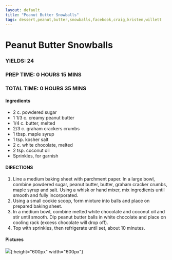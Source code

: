 ```yaml
---
layout: default
title: "Peanut Butter Snowballs"
tags: dessert,peanut,butter,snowballs,facebook,craig,kristen,willett
---
```

# Peanut Butter Snowballs

### YIELDS:  24
### PREP TIME:  0 HOURS 15 MINS
### TOTAL TIME:  0 HOURS 35 MINS

#### Ingredients
- 2 c. powdered sugar
- 1 1/3 c. creamy peanut butter
- 1/4 c. butter, melted
- 2/3 c. graham crackers crumbs
- 1 tbsp. maple syrup
- 1 tsp. kosher salt
- 2 c. white chocolate, melted
- 2 tsp. coconut oil
- Sprinkles, for garnish

#### DIRECTIONS
1. Line a medium baking sheet with parchment paper. In a large bowl, combine powdered sugar, peanut butter, butter, graham cracker crumbs, maple syrup and salt. Using a whisk or hand mixer, mix ingredients until smooth and fully incorporated.
2. Using a small cookie scoop, form mixture into balls and place on prepared baking sheet.
3. In a medium bowl, combine melted white chocolate and coconut oil and stir until smooth. Dip peanut butter balls in white chocolate and place on cooling rack (excess chocolate will drop off).
4. Top with sprinkles, then refrigerate until set, about 10 minutes.

#### Pictures
![]({{site.github.url}}/Desserts/Images/PeanutButterSnowballs.jpg){:height="600px" width="600px"}
